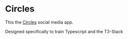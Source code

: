 # Circles 

This the [Circles](https://circles-git-main-anguyen9630.vercel.app) social media app.

Designed specifically to train Typescript and the T3-Stack
